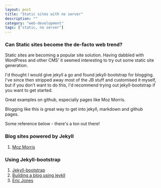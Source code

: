 ```yaml
---
layout: post
title: "Static sites with no server"
description: ""
category: "web-development"
tags: ["static, no server"]
---
```


### Can Static sites become the de-facto web trend?

Static sites are becoming a popular site solution. Having dabbled with WordPress and other CMS' it seemed interesting to try out some static site generation.

I'd thought I would give jekyll a go and found jekyll-bootstrap for blogging. I've since then stripped away most of the JB stuff and customised it myself, but if you don't want to do this, I'd recommend trying out jekyll-bootstrap if you want to get started.


Great examples on github, especially pages like Moz Morris.

Blogging like this is great way to get into jekyll, markdown and github pages.

Some reference below - there's a ton out there!


### Blog sites powered by Jekyll

1. [Moz Morris](http://www.mozmorris.com/)

### Using Jekyll-bootstrap

1. [Jekyll-bootstrap](http://jekyllbootstrap.com/)
1. [Building a blog using jeykll](http://in-the-attic.com/2013/01/04/building-a-blog-using-jekyll-bootstrap-and-github-pages-a-beginners-guide/)
2. [Eric Jones](http://erjjones.github.io/) 
